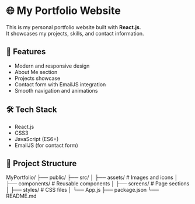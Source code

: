 # 🌐 My Portfolio Website

This is my personal portfolio website built with **React.js**.  
It showcases my projects, skills, and contact information.

## 🚀 Features
- Modern and responsive design
- About Me section
- Projects showcase
- Contact form with EmailJS integration
- Smooth navigation and animations

## 🛠️ Tech Stack
- React.js
- CSS3
- JavaScript (ES6+)
- EmailJS (for contact form)

## 📂 Project Structure
MyPortfolio/
├── public/
├── src/
│ ├── assets/ # Images and icons
│ ├── components/ # Reusable components
│ ├── screens/ # Page sections
│ ├── styles/ # CSS files
│ └── App.js
├── package.json
└── README.md